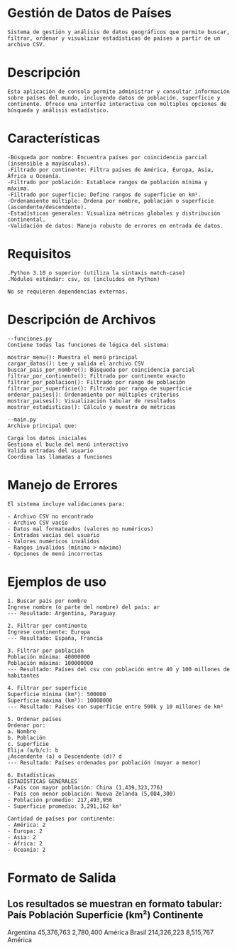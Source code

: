 # Gestión de Datos de Países
    Sistema de gestión y análisis de datos geográficos que permite buscar, filtrar, ordenar y visualizar estadísticas de países a partir de un archivo CSV.

# Descripción
    Esta aplicación de consola permite administrar y consultar información sobre países del mundo, incluyendo datos de población, superficie y continente. Ofrece una interfaz interactiva con múltiples opciones de búsqueda y análisis estadístico.

# Características
    -Búsqueda por nombre: Encuentra países por coincidencia parcial (insensible a mayúsculas).
    -Filtrado por continente: Filtra países de América, Europa, Asia, África u Oceanía.
    -Filtrado por población: Establece rangos de población mínima y máxima.
    -Filtrado por superficie: Define rangos de superficie en km².
    -Ordenamiento múltiple: Ordena por nombre, población o superficie (ascendente/descendente).
    -Estadísticas generales: Visualiza métricas globales y distribución continental.
    -Validación de datos: Manejo robusto de errores en entrada de datos.

# Requisitos
    .Python 3.10 o superior (utiliza la sintaxis match-case)
    .Módulos estándar: csv, os (incluidos en Python)

    No se requieren dependencias externas.

# Descripción de Archivos
    --funciones.py
    Contiene todas las funciones de lógica del sistema:

    mostrar_menu(): Muestra el menú principal
    cargar_datos(): Lee y valida el archivo CSV
    buscar_pais_por_nombre(): Búsqueda por coincidencia parcial
    filtrar_por_continente(): Filtrado por continente exacto
    filtrar_por_poblacion(): Filtrado por rango de población
    filtrar_por_superficie(): Filtrado por rango de superficie
    ordenar_paises(): Ordenamiento por múltiples criterios
    mostrar_paises(): Visualización tabular de resultados
    mostrar_estadisticas(): Cálculo y muestra de métricas

    --main.py
    Archivo principal que:

    Carga los datos iniciales
    Gestiona el bucle del menú interactivo
    Valida entradas del usuario
    Coordina las llamadas a funciones

# Manejo de Errores
    El sistema incluye validaciones para:

    - Archivo CSV no encontrado
    - Archivo CSV vacío
    - Datos mal formateados (valores no numéricos)
    - Entradas vacías del usuario
    - Valores numéricos inválidos
    - Rangos inválidos (mínimo > máximo)
    - Opciones de menú incorrectas

# Ejemplos de uso
    1. Buscar país por nombre
    Ingrese nombre (o parte del nombre) del país: ar
    --- Resultado: Argentina, Paraguay

    2. Filtrar por continente
    Ingrese continente: Europa
    --- Resultado: España, Francia

    3. Filtrar por población
    Población mínima: 40000000
    Población máxima: 100000000
    --- Resultado: Países del csv con población entre 40 y 100 millones de habitantes

    4. Filtrar por superficie
    Superficie mínima (km²): 500000
    Superficie máxima (km²): 10000000
    --- Resultado: Países con superficie entre 500k y 10 millones de km²

    5. Ordenar países
    Ordenar por:
    a. Nombre
    b. Población
    c. Superficie
    Elija (a/b/c): b
    ¿Ascendente (a) o Descendente (d)? d
    --- Resultado: Países ordenados por población (mayor a menor)

    6. Estadísticas
    ESTADÍSTICAS GENERALES
    - País con mayor población: China (1,439,323,776)
    - País con menor población: Nueva Zelanda (5,084,300)
    - Población promedio: 217,493,956
    - Superficie promedio: 3,291,162 km²

    Cantidad de países por continente:
    - América: 2
    - Europa: 2
    - Asia: 2
    - África: 2
    - Oceanía: 2

# Formato de Salida
Los resultados se muestran en formato tabular:
País            Población    Superficie (km²)  Continente
------------------------------------------------------------
Argentina       45,376,763   2,780,400         América
Brasil          214,326,223  8,515,767         América